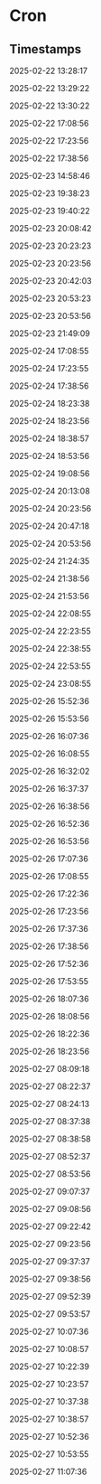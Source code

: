 # Cron

## Timestamps

2025-02-22 13:28:17

2025-02-22 13:29:22

2025-02-22 13:30:22

2025-02-22 17:08:56

2025-02-22 17:23:56

2025-02-22 17:38:56

2025-02-23 14:58:46

2025-02-23 19:38:23

2025-02-23 19:40:22

2025-02-23 20:08:42

2025-02-23 20:23:23

2025-02-23 20:23:56

2025-02-23 20:42:03

2025-02-23 20:53:23

2025-02-23 20:53:56

2025-02-23 21:49:09

2025-02-24 17:08:55

2025-02-24 17:23:55

2025-02-24 17:38:56

2025-02-24 18:23:38

2025-02-24 18:23:56

2025-02-24 18:38:57

2025-02-24 18:53:56

2025-02-24 19:08:56

2025-02-24 20:13:08

2025-02-24 20:23:56

2025-02-24 20:47:18

2025-02-24 20:53:56

2025-02-24 21:24:35

2025-02-24 21:38:56

2025-02-24 21:53:56

2025-02-24 22:08:55

2025-02-24 22:23:55

2025-02-24 22:38:55

2025-02-24 22:53:55

2025-02-24 23:08:55

2025-02-26 15:52:36

2025-02-26 15:53:56

2025-02-26 16:07:36

2025-02-26 16:08:55

2025-02-26 16:32:02

2025-02-26 16:37:37

2025-02-26 16:38:56

2025-02-26 16:52:36

2025-02-26 16:53:56

2025-02-26 17:07:36

2025-02-26 17:08:55

2025-02-26 17:22:36

2025-02-26 17:23:56

2025-02-26 17:37:36

2025-02-26 17:38:56

2025-02-26 17:52:36

2025-02-26 17:53:55

2025-02-26 18:07:36

2025-02-26 18:08:56

2025-02-26 18:22:36

2025-02-26 18:23:56

2025-02-27 08:09:18

2025-02-27 08:22:37

2025-02-27 08:24:13

2025-02-27 08:37:38

2025-02-27 08:38:58

2025-02-27 08:52:37

2025-02-27 08:53:56

2025-02-27 09:07:37

2025-02-27 09:08:56

2025-02-27 09:22:42

2025-02-27 09:23:56

2025-02-27 09:37:37

2025-02-27 09:38:56

2025-02-27 09:52:39

2025-02-27 09:53:57

2025-02-27 10:07:36

2025-02-27 10:08:57

2025-02-27 10:22:39

2025-02-27 10:23:57

2025-02-27 10:37:38

2025-02-27 10:38:57

2025-02-27 10:52:36

2025-02-27 10:53:55

2025-02-27 11:07:36
